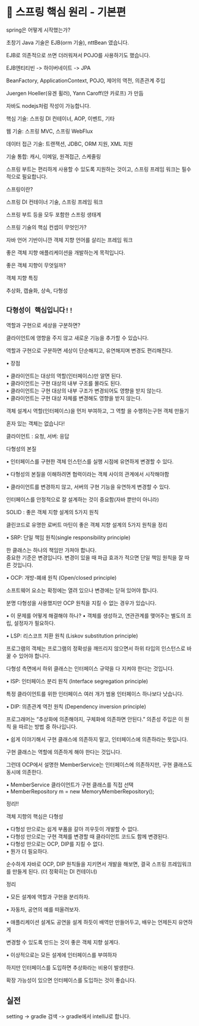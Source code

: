 # 💪 스프링 핵심 원리 - 기본편

spring은 어떻게 시작했는가?

초창기 Java 기술은 EJB(orm 기술), nttBean 였습니다.

EJB로 의존적으로 쓰면 더러워져서 POJO를 사용하기도 했습니다.

EJB엔티티빈 -> 하이버네이트 -> JPA

BeanFactory, ApplicationContext, POJO, 제어의 역전, 의존관계 주입

Juergen Hoeller(유겐 휠러), Yann Caroff(얀 카로프) 가 만듬

자바도 nodejs처럼 작성이 가능합니다.

핵심 기술: 스프링 DI 컨테이너, AOP, 이벤트, 기타
               
웹 기술: 스프링 MVC, 스프링 WebFlux

데이터 접근 기술: 트랜잭션, JDBC, ORM 지원, XML 지원

기술 통합: 캐시, 이메일, 원격접근, 스케줄링

스프링 부트는 편리하게 사용할 수 있도록 지원하는 것이고, 스프링 프레임 워크는 필수적으로 필요합니다.

스프링이란? 

스프링 DI 컨테이너 기술, 스프링 프레임 워크

스프링 부트 등을 모두 포함한 스프링 생태계

스프링 기술의 핵심 컨셉이 무엇인가?

자바 언어 기반이니깐 객체 지향 언어를 살리는 프레임 워크

좋은 객체 지향 애플리케이션을 개발하는게 목적입니다.

좋은 객체 지향이 무엇일까?

객체 지향 특징

추상화, 캡슐화, 상속, 다형성

## `다형성이 핵심입니다!!`

역할과 구현으로 세상을 구분하면?

클라이언트에 영향을 주지 않고 새로운 기능을 추가할 수 있습니다.

역할과 구현으로 구분하면 세상이 단순해지고, 유연해지며 변경도 편리해진다.

• 장점

• 클라이언트는 대상의 역할(인터페이스)만 알면 된다.   
• 클라이언트는 구현 대상의 내부 구조를 몰라도 된다.  
• 클라이언트는 구현 대상의 내부 구조가 변경되어도 영향을 받지 않는다.  
• 클라이언트는 구현 대상 자체를 변경해도 영향을 받지 않는다.  

객체 설계시 역할(인터페이스)을 먼저 부여하고, 그 역할 을 수행하는구현 객체 만들기

혼자 있는 객체는 없습니다!

클라이언트 : 요청, 서버: 응답

다형성의 본질

• 인터페이스를 구현한 객체 인스턴스를 실행 시점에 유연하게 변경할 수 있다.  

• 다형성의 본질을 이해하려면 협력이라는 객체 사이의 관계에서 시작해야함 

• 클라이언트를 변경하지 않고, 서버의 구현 기능을 유연하게 변경할 수 있다. 

인터페이스를 안정적으로 잘 설계하는 것이 중요함(자바 뿐만이 아니라)

SOLID : 좋은 객체 지향 설계의 5가지 원칙 

클린코드로 유명한 로버트 마틴이 좋은 객체 지향 설계의 5가지 원칙을 정리

• SRP: 단일 책임 원칙(single responsibility principle)  

한 클래스는 하나의 책임만 가져야 합니다.   
중요한 기준은 변경입니다. 변경이 있을 때 파급 효과가 적으면 단일 책임 원칙을 잘 따른 것입니다.

• OCP: 개방-폐쇄 원칙 (Open/closed principle)

소프트웨어 요소는 확정에는 열려 있으나 변경에는 닫혀 있어야 합니다.  

분명 다형성을 사용했지만 OCP 원칙을 지킬 수 없는 경우가 있습니다.

• 이 문제를 어떻게 해결해야 하나? 
• 객체를 생성하고, 연관관계를 맺어주는 별도의 조립, 설정자가 필요하다.  

• LSP: 리스코프 치환 원칙 (Liskov substitution principle)    

프로그램의 객체는 프로그램의 정확성을 깨뜨리지 않으면서 하위 타입의 인스턴스로 바꿀 수 있어야 합니다.

다형성 측면에서 하위 클래스는 인터페이스 규약을 다 지켜야 한다는 것입니다.

• ISP: 인터페이스 분리 원칙 (Interface segregation principle)  

특정 클라이언트를 위한 인터페이스 여러 개가 범용 인터페이스 하나보다 낫습니다.

• DIP: 의존관계 역전 원칙 (Dependency inversion principle) 

프로그래머는 “추상화에 의존해야지, 구체화에 의존하면 안된다.” 의존성 주입은 이 원칙
을 따르는 방법 중 하나입니다.    

• 쉽게 이야기해서 구현 클래스에 의존하지 말고, 인터페이스에 의존하라는 뜻입니다.  

구현 클래스는 역할에 의존하게 해야 한다는 것입니다.

그런데 OCP에서 설명한 MemberService는 인터페이스에 의존하지만, 구현 클래스도
동시에 의존한다.

• MemberService 클라이언트가 구현 클래스를 직접 선택  
• MemberRepository m = new MemoryMemberRepository();  

정리!!

객체 지향의 핵심은 다형성  

• 다형성 만으로는 쉽게 부품을 갈아 끼우듯이 개발할 수 없다.    
• 다형성 만으로는 구현 객체를 변경할 때 클라이언트 코드도 함께 변경된다.    
• 다형성 만으로는 OCP, DIP를 지킬 수 없다.  
• 뭔가 더 필요하다.  

순수하게 자바로 OCP, DIP 원칙들을 지키면서 개발을 해보면, 결국 스프링 프레임워크를 만들게 된다. (더 정확히는 DI 컨테이너)

정리

• 모든 설계에 역할과 구현을 분리하자.  

• 자동차, 공연의 예를 떠올려보자.  

• 애플리케이션 설계도 공연을 설계 하듯이 배역만 만들어두고, 배우는 언제든지 유연하게  

변경할 수 있도록 만드는 것이 좋은 객체 지향 설계다.  

• 이상적으로는 모든 설계에 인터페이스를 부여하자  

하지만 인터페이스를 도입하면 추상화라는 비용이 발생한다.

확장 가능성이 있으면 인터페이스를 도입하는 것이 좋습니다.

## 실전

setting -> gradle 검색 -> gradle에서 intelliJ로 합니다.